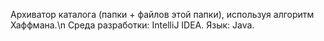 Архиватор каталога (папки + файлов этой папки), используя алгоритм Хаффмана.\n
Среда разработки: IntelliJ IDEA.
Язык: Java.
